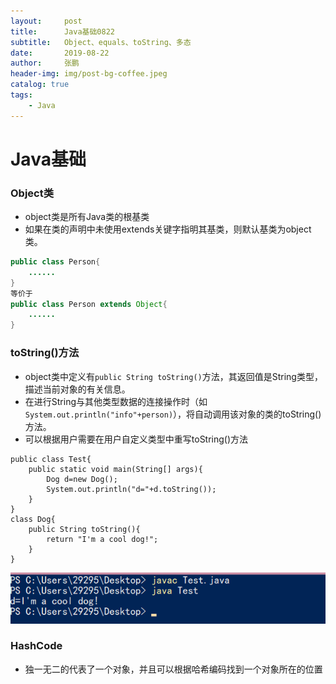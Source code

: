 ```yaml
---
layout:     post 
title:      Java基础0822
subtitle:   Object、equals、toString、多态
date:       2019-08-22
author:     张鹏
header-img: img/post-bg-coffee.jpeg
catalog: true   
tags:                         
    - Java
---
```


# Java基础

### Object类

- object类是所有Java类的根基类
- 如果在类的声明中未使用extends关键字指明其基类，则默认基类为object类。
```java
public class Person{
    ......
}
等价于
public class Person extends Object{
    ......
}
```
### toString()方法

- object类中定义有`public String toString()`方法，其返回值是String类型，描述当前对象的有关信息。
- 在进行String与其他类型数据的连接操作时（如`System.out.println("info"+person)`），将自动调用该对象的类的toString()方法。
- 可以根据用户需要在用户自定义类型中重写toString()方法
```
public class Test{
    public static void main(String[] args){
        Dog d=new Dog();
        System.out.println("d="+d.toString());
    }
}
class Dog{
    public String toString(){
        return "I'm a cool dog!";
    }
}
```
![Test](/img/Test_0822_1.png)

### HashCode

- 独一无二的代表了一个对象，并且可以根据哈希编码找到一个对象所在的位置